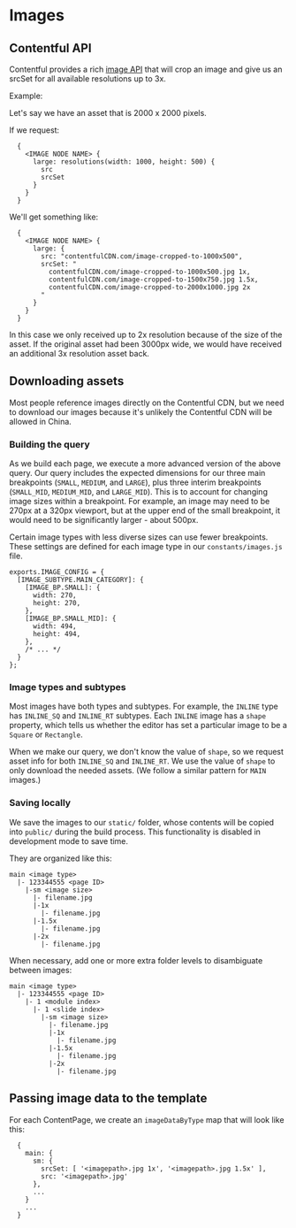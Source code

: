 # Images

## Contentful API

Contentful provides a rich [image API](https://www.contentful.com/developers/docs/references/images-api/) that will crop an image and give us an srcSet for all available resolutions up to 3x.

Example:

Let's say we have an asset that is 2000 x 2000 pixels.

If we request:

```
  {
    <IMAGE NODE NAME> {
      large: resolutions(width: 1000, height: 500) {
        src
        srcSet
      }
    }
  }
```

We'll get something like:

```
  {
    <IMAGE NODE NAME> {
      large: {
        src: "contentfulCDN.com/image-cropped-to-1000x500",
        srcSet: "
          contentfulCDN.com/image-cropped-to-1000x500.jpg 1x,
          contentfulCDN.com/image-cropped-to-1500x750.jpg 1.5x,
          contentfulCDN.com/image-cropped-to-2000x1000.jpg 2x
        "
      }
    }
  }
```

In this case we only received up to 2x resolution because of the size of the asset. If the original asset had been 3000px wide, we would have received an additional 3x resolution asset back.

## Downloading assets

Most people reference images directly on the Contentful CDN, but we need to download our images because it's unlikely the Contentful CDN will be allowed in China.

### Building the query

As we build each page, we execute a more advanced version of the above query. Our query includes the expected dimensions for our three main breakpoints (`SMALL`, `MEDIUM`, and `LARGE`), plus three interim breakpoints (`SMALL_MID`, `MEDIUM_MID`, and `LARGE_MID`). This is to account for changing image sizes within a breakpoint. For example, an image may need to be 270px at a 320px viewport, but at the upper end of the small breakpoint, it would need to be significantly larger - about 500px.

Certain image types with less diverse sizes can use fewer breakpoints. These settings are defined for each image type in our `constants/images.js` file.

```
exports.IMAGE_CONFIG = {
  [IMAGE_SUBTYPE.MAIN_CATEGORY]: {
    [IMAGE_BP.SMALL]: {
      width: 270,
      height: 270,
    },
    [IMAGE_BP.SMALL_MID]: {
      width: 494,
      height: 494,
    },
    /* ... */
  }
};
```

### Image types and subtypes

Most images have both types and subtypes. For example, the `INLINE` type has `INLINE_SQ` and `INLINE_RT` subtypes. Each `INLINE` image has a `shape` property, which tells us whether the editor has set a particular image to be a `Square` or `Rectangle`.

When we make our query, we don't know the value of `shape`, so we request asset info for both `INLINE_SQ` and `INLINE_RT`. We use the value of `shape` to only download the needed assets. (We follow a similar pattern for `MAIN` images.)

### Saving locally

We save the images to our `static/` folder, whose contents will be copied into `public/` during the build process. This functionality is disabled in development mode to save time.

They are organized like this:

```
main <image type>
  |- 123344555 <page ID>
    |-sm <image size>
      |- filename.jpg
      |-1x
        |- filename.jpg
      |-1.5x
        |- filename.jpg
      |-2x
        |- filename.jpg
```

When necessary, add one or more extra folder levels to disambiguate between images:

```
main <image type>
  |- 123344555 <page ID>
    |- 1 <module index>
      |- 1 <slide index>
        |-sm <image size>
          |- filename.jpg
          |-1x
            |- filename.jpg
          |-1.5x
            |- filename.jpg
          |-2x
            |- filename.jpg
```

## Passing image data to the template

For each ContentPage, we create an `imageDataByType` map that will look like this:

```
  {
    main: {
      sm: {
        srcSet: [ '<imagepath>.jpg 1x', '<imagepath>.jpg 1.5x' ],
        src: '<imagepath>.jpg'
      },
      ...
    }
    ...
  }
```
